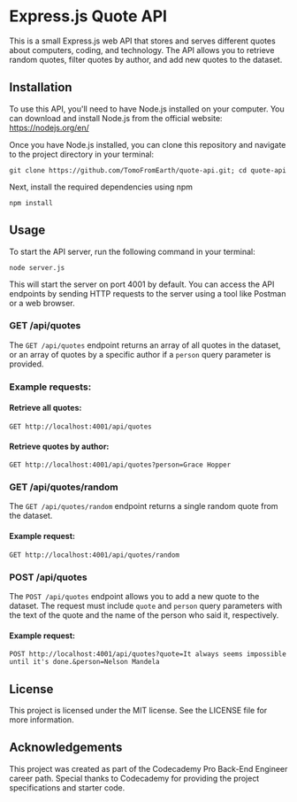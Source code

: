 # Express.js Quote API

This is a small Express.js web API that stores and serves different quotes about computers, coding, and technology. The API allows you to retrieve random quotes, filter quotes by author, and add new quotes to the dataset.

## Installation

To use this API, you'll need to have Node.js installed on your computer. You can download and install Node.js from the official website: <https://nodejs.org/en/>

Once you have Node.js installed, you can clone this repository and navigate to the project directory in your terminal:

`git clone https://github.com/TomoFromEarth/quote-api.git; cd quote-api
`

Next, install the required dependencies using npm

`npm install`

## Usage

To start the API server, run the following command in your terminal:

`node server.js`

This will start the server on port 4001 by default. You can access the API endpoints by sending HTTP requests to the server using a tool like Postman or a web browser.

### GET /api/quotes

The `GET /api/quotes` endpoint returns an array of all quotes in the dataset, or an array of quotes by a specific author if a `person` query parameter is provided.

### Example requests:

#### Retrieve all quotes:

`GET http://localhost:4001/api/quotes`

#### Retrieve quotes by author:

`GET http://localhost:4001/api/quotes?person=Grace Hopper`

### GET /api/quotes/random

The `GET /api/quotes/random` endpoint returns a single random quote from the dataset.

#### Example request:

`GET http://localhost:4001/api/quotes/random`

### POST /api/quotes

The `POST /api/quotes` endpoint allows you to add a new quote to the dataset. The request must include `quote` and `person` query parameters with the text of the quote and the name of the person who said it, respectively.

#### Example request:

`POST http://localhost:4001/api/quotes?quote=It always seems impossible until it's done.&person=Nelson Mandela`

## License

This project is licensed under the MIT license. See the LICENSE file for more information.

## Acknowledgements

This project was created as part of the Codecademy Pro Back-End Engineer career path. Special thanks to Codecademy for providing the project specifications and starter code.
